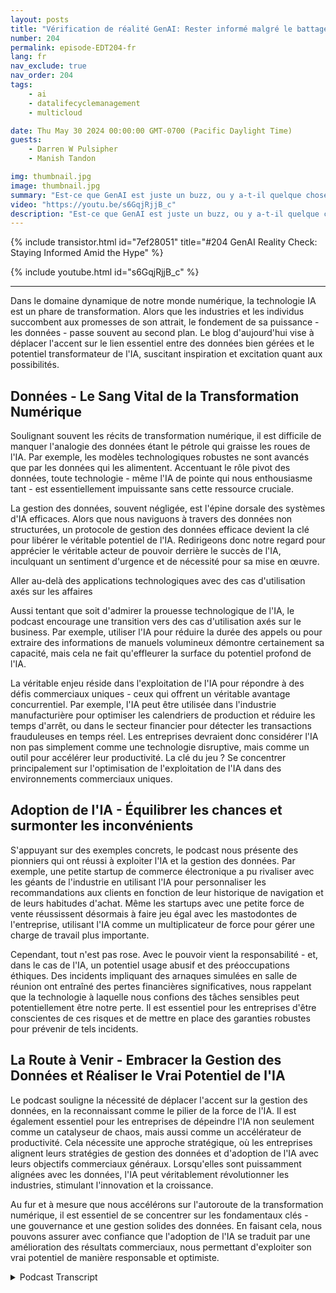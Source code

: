 ```yaml
---
layout: posts
title: "Vérification de réalité GenAI: Rester informé malgré le battage médiatique"
number: 204
permalink: episode-EDT204-fr
lang: fr
nav_exclude: true
nav_order: 204
tags:
    - ai
    - datalifecyclemanagement
    - multicloud

date: Thu May 30 2024 00:00:00 GMT-0700 (Pacific Daylight Time)
guests:
    - Darren W Pulsipher
    - Manish Tandon

img: thumbnail.jpg
image: thumbnail.jpg
summary: "Est-ce que GenAI est juste un buzz, ou y a-t-il quelque chose de réel ? Dans cet épisode, Darren s'assoit avec Manish Tandon, PDG de Zensar Technologies, pour découvrir la vérité derrière le buzz autour de GenAI. Manish partage ses idées sur la manière dont lui et son entreprise gèrent la vague de hype autour de GenAI, faisant la distinction entre ce qui est réel et ce qui ne l'est pas, et se préparant stratégiquement à naviguer dans l'explosion de GenAI. Écoutez pour apprendre comment les leaders de l'industrie abordent cette technologie transformatrice et ce que vous pouvez faire pour rester informé et éviter d'être dupé."
video: "https://youtu.be/s6GqjRjjB_c"
description: "Est-ce que GenAI est juste un buzz, ou y a-t-il quelque chose de réel ? Dans cet épisode, Darren s'assoit avec Manish Tandon, PDG de Zensar Technologies, pour découvrir la vérité derrière le buzz autour de GenAI. Manish partage ses idées sur la manière dont lui et son entreprise gèrent la vague de hype autour de GenAI, faisant la distinction entre ce qui est réel et ce qui ne l'est pas, et se préparant stratégiquement à naviguer dans l'explosion de GenAI. Écoutez pour apprendre comment les leaders de l'industrie abordent cette technologie transformatrice et ce que vous pouvez faire pour rester informé et éviter d'être dupé."
---
```


<div>
{% include transistor.html id="7ef28051" title="#204 GenAI Reality Check: Staying Informed Amid the Hype" %}

{% include youtube.html id="s6GqjRjjB_c" %}
</div>

---

Dans le domaine dynamique de notre monde numérique, la technologie IA est un phare de transformation. Alors que les industries et les individus succombent aux promesses de son attrait, le fondement de sa puissance - les données - passe souvent au second plan. Le blog d'aujourd'hui vise à déplacer l'accent sur le lien essentiel entre des données bien gérées et le potentiel transformateur de l'IA, suscitant inspiration et excitation quant aux possibilités.

## Données - Le Sang Vital de la Transformation Numérique

Soulignant souvent les récits de transformation numérique, il est difficile de manquer l'analogie des données étant le pétrole qui graisse les roues de l'IA. Par exemple, les modèles technologiques robustes ne sont avancés que par les données qui les alimentent. Accentuant le rôle pivot des données, toute technologie - même l'IA de pointe qui nous enthousiasme tant - est essentiellement impuissante sans cette ressource cruciale.

La gestion des données, souvent négligée, est l'épine dorsale des systèmes d'IA efficaces. Alors que nous naviguons à travers des données non structurées, un protocole de gestion des données efficace devient la clé pour libérer le véritable potentiel de l'IA. Redirigeons donc notre regard pour apprécier le véritable acteur de pouvoir derrière le succès de l'IA, inculquant un sentiment d'urgence et de nécessité pour sa mise en œuvre.

Aller au-delà des applications technologiques avec des cas d'utilisation axés sur les affaires

Aussi tentant que soit d'admirer la prouesse technologique de l'IA, le podcast encourage une transition vers des cas d'utilisation axés sur le business. Par exemple, utiliser l'IA pour réduire la durée des appels ou pour extraire des informations de manuels volumineux démontre certainement sa capacité, mais cela ne fait qu'effleurer la surface du potentiel profond de l'IA.

La véritable enjeu réside dans l'exploitation de l'IA pour répondre à des défis commerciaux uniques - ceux qui offrent un véritable avantage concurrentiel. Par exemple, l'IA peut être utilisée dans l'industrie manufacturière pour optimiser les calendriers de production et réduire les temps d'arrêt, ou dans le secteur financier pour détecter les transactions frauduleuses en temps réel. Les entreprises devraient donc considérer l'IA non pas simplement comme une technologie disruptive, mais comme un outil pour accélérer leur productivité. La clé du jeu ? Se concentrer principalement sur l'optimisation de l'exploitation de l'IA dans des environnements commerciaux uniques.

## Adoption de l'IA - Équilibrer les chances et surmonter les inconvénients

S'appuyant sur des exemples concrets, le podcast nous présente des pionniers qui ont réussi à exploiter l'IA et la gestion des données. Par exemple, une petite startup de commerce électronique a pu rivaliser avec les géants de l'industrie en utilisant l'IA pour personnaliser les recommandations aux clients en fonction de leur historique de navigation et de leurs habitudes d'achat. Même les startups avec une petite force de vente réussissent désormais à faire jeu égal avec les mastodontes de l'entreprise, utilisant l'IA comme un multiplicateur de force pour gérer une charge de travail plus importante.

Cependant, tout n'est pas rose. Avec le pouvoir vient la responsabilité - et, dans le cas de l'IA, un potentiel usage abusif et des préoccupations éthiques. Des incidents impliquant des arnaques simulées en salle de réunion ont entraîné des pertes financières significatives, nous rappelant que la technologie à laquelle nous confions des tâches sensibles peut potentiellement être notre perte. Il est essentiel pour les entreprises d'être conscientes de ces risques et de mettre en place des garanties robustes pour prévenir de tels incidents.

## La Route à Venir - Embracer la Gestion des Données et Réaliser le Vrai Potentiel de l'IA

Le podcast souligne la nécessité de déplacer l'accent sur la gestion des données, en la reconnaissant comme le pilier de la force de l'IA. Il est également essentiel pour les entreprises de dépeindre l'IA non seulement comme un catalyseur de chaos, mais aussi comme un accélérateur de productivité. Cela nécessite une approche stratégique, où les entreprises alignent leurs stratégies de gestion des données et d'adoption de l'IA avec leurs objectifs commerciaux généraux. Lorsqu'elles sont puissamment alignées avec les données, l'IA peut véritablement révolutionner les industries, stimulant l'innovation et la croissance.

Au fur et à mesure que nous accélérons sur l'autoroute de la transformation numérique, il est essentiel de se concentrer sur les fondamentaux clés - une gouvernance et une gestion solides des données. En faisant cela, nous pouvons assurer avec confiance que l'adoption de l'IA se traduit par une amélioration des résultats commerciaux, nous permettant d'exploiter son vrai potentiel de manière responsable et optimiste.



<details>
<summary> Podcast Transcript </summary>

<p></p>

</details>
